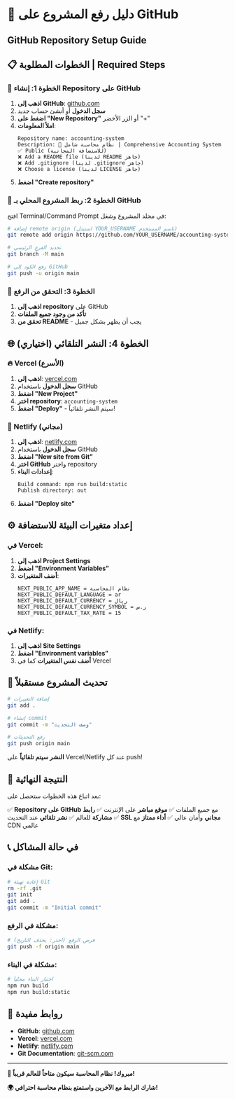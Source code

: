 # 🚀 دليل رفع المشروع على GitHub
## GitHub Repository Setup Guide

## 📋 الخطوات المطلوبة | Required Steps

### 🔧 الخطوة 1: إنشاء Repository على GitHub

1. **اذهب إلى GitHub**: [github.com](https://github.com)
2. **سجل الدخول** أو أنشئ حساب جديد
3. **اضغط على "New Repository"** أو الزر الأخضر "+"
4. **املأ المعلومات**:
   ```
   Repository name: accounting-system
   Description: 🧮 نظام محاسبة شامل | Comprehensive Accounting System
   ✅ Public (للاستضافة المجانية)
   ❌ Add a README file (لدينا README جاهز)
   ❌ Add .gitignore (لدينا .gitignore جاهز)
   ❌ Choose a license (لدينا LICENSE جاهز)
   ```
5. **اضغط "Create repository"**

### 🔗 الخطوة 2: ربط المشروع المحلي بـ GitHub

افتح Terminal/Command Prompt في مجلد المشروع وشغل:

```bash
# إضافة remote origin (استبدل YOUR_USERNAME باسم المستخدم)
git remote add origin https://github.com/YOUR_USERNAME/accounting-system.git

# تحديد الفرع الرئيسي
git branch -M main

# رفع الكود إلى GitHub
git push -u origin main
```

### 🎯 الخطوة 3: التحقق من الرفع

1. **اذهب إلى repository** على GitHub
2. **تأكد من وجود جميع الملفات**
3. **تحقق من README** - يجب أن يظهر بشكل جميل

## 🌐 الخطوة 4: النشر التلقائي (اختياري)

### 🔥 Vercel (الأسرع)
1. **اذهب إلى**: [vercel.com](https://vercel.com)
2. **سجل الدخول** باستخدام GitHub
3. **اضغط "New Project"**
4. **اختر repository**: `accounting-system`
5. **اضغط "Deploy"** - سيتم النشر تلقائياً!

### 🌊 Netlify (مجاني)
1. **اذهب إلى**: [netlify.com](https://netlify.com)
2. **سجل الدخول** باستخدام GitHub
3. **اضغط "New site from Git"**
4. **اختر GitHub** واختر repository
5. **إعدادات البناء**:
   ```
   Build command: npm run build:static
   Publish directory: out
   ```
6. **اضغط "Deploy site"**

## ⚙️ إعداد متغيرات البيئة للاستضافة

### في Vercel:
1. **اذهب إلى Project Settings**
2. **اضغط "Environment Variables"**
3. **أضف المتغيرات**:
   ```
   NEXT_PUBLIC_APP_NAME = نظام المحاسبة
   NEXT_PUBLIC_DEFAULT_LANGUAGE = ar
   NEXT_PUBLIC_DEFAULT_CURRENCY = ريال
   NEXT_PUBLIC_DEFAULT_CURRENCY_SYMBOL = ر.س
   NEXT_PUBLIC_DEFAULT_TAX_RATE = 15
   ```

### في Netlify:
1. **اذهب إلى Site Settings**
2. **اضغط "Environment variables"**
3. **أضف نفس المتغيرات** كما في Vercel

## 🔄 تحديث المشروع مستقبلاً

```bash
# إضافة التغييرات
git add .

# إنشاء commit
git commit -m "وصف التحديث"

# رفع التحديثات
git push origin main
```

**النشر سيتم تلقائياً** على Vercel/Netlify عند كل push!

## 🎊 النتيجة النهائية

بعد اتباع هذه الخطوات ستحصل على:

✅ **Repository على GitHub** مع جميع الملفات
✅ **موقع مباشر** على الإنترنت
✅ **رابط مشاركة** للعالم
✅ **نشر تلقائي** عند التحديث
✅ **SSL مجاني** وأمان عالي
✅ **أداء ممتاز** مع CDN عالمي

## 📞 في حالة المشاكل

### مشكلة في Git:
```bash
# إعادة تهيئة Git
rm -rf .git
git init
git add .
git commit -m "Initial commit"
```

### مشكلة في الرفع:
```bash
# فرض الرفع (احذر: يحذف التاريخ)
git push -f origin main
```

### مشكلة في البناء:
```bash
# اختبار البناء محلياً
npm run build
npm run build:static
```

## 🔗 روابط مفيدة

- **GitHub**: [github.com](https://github.com)
- **Vercel**: [vercel.com](https://vercel.com)
- **Netlify**: [netlify.com](https://netlify.com)
- **Git Documentation**: [git-scm.com](https://git-scm.com)

---

**🎉 مبروك! نظام المحاسبة سيكون متاحاً للعالم قريباً!**

**🌍 شارك الرابط مع الآخرين واستمتع بنظام محاسبة احترافي!**
